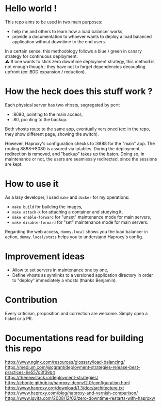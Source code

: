 # Hello world !

This repo aims to be used in two main purposes:
- help me and others to learn how a load balancer works,
- provide a documentation to whoever wants to deploy a load balanced application without downtime to the end users.

In a certain sense, this methodology follows a blue / green in canary strategy for continuous deployment.  
:warning: If one wants to stick zero downtime deployment strategy, this method is not enough though ; they have not to forget dependencies decoupling upfront (ex: BDD expansion / reduction).

# How the heck does this stuff work ?

Each physical server has two vhosts, segregated by port:
- :8080, pointing to the main access,
- :80, pointing to the backup.

Both vhosts route to the same app, eventually versioned (ex: in the repo, they show different page, showing the switch).

However, Haproxy's configuration checks to :8888 for the "main" app. The routing 8888->8080 is assured via Iptables. During the deployment, redirection is removed, and "backup" takes up the baton. Doing so, in maintenance or not, the users are seamlessly redirected, since the sessions are kept.

# How to use it

As a lazy developer, I used `make` and `docker` for my operations:
- `make build` for building the images,
- `make attach-X` for attaching a container and studying it,
- `make enable-forward` for "unset" maintenance mode for main servers,
- `make disable-forward` for "set" maintenance mode for main servers.

Regarding the web access, `dummy.local` shows you the load balancer in action, `dummy.local/stats` helps you to understand Haproxy's config.

# Improvement ideas

- Allow to set servers in maintenance one by one,
- Define vhosts as symlinks to a versioned application directory in order to "deploy" immediately a vhosts (thanks Benjamin).

# Contribution

Every criticism, proposition and correction are welcome. Simply open a ticket or a PR.

# Documentations read for building this repo

https://www.nginx.com/resources/glossary/load-balancing/  
https://medium.com/@cgrant/deployment-strategies-release-best-practices-6e557c3f39b4  
https://thenewstack.io/deployment-strategies/  
https://cbonte.github.io/haproxy-dconv/2.0/configuration.html  
https://www.haproxy.org/download/1.3/doc/architecture.txt  
https://www.haproxy.com/blog/haproxy-and-varnish-comparison/  
https://www.igvita.com/2008/12/02/zero-downtime-restarts-with-haproxy/  
